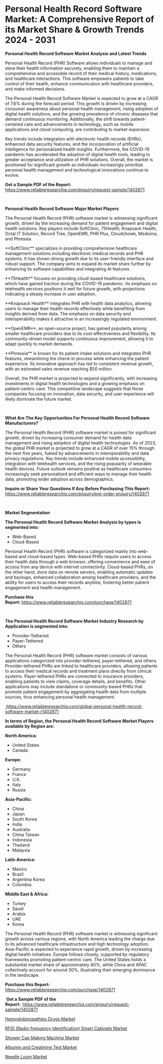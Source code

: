 <p><h1>Personal Health Record Software Market: A Comprehensive Report of its Market Share & Growth Trends 2024 - 2031</h1></p><p><strong>Personal Health Record Software Market Analysis and Latest Trends</strong></p>
<p><p>Personal Health Record (PHR) Software allows individuals to manage and store their health information securely, enabling them to maintain a comprehensive and accessible record of their medical history, medications, and healthcare interactions. This software empowers patients to take control of their health, enhance communication with healthcare providers, and make informed decisions.</p><p>The Personal Health Record Software Market is expected to grow at a CAGR of 7.6% during the forecast period. This growth is driven by increasing consumer awareness about personal health management, rising adoption of digital health solutions, and the growing prevalence of chronic diseases that demand continuous monitoring. Additionally, the shift towards patient-centered care and advancements in technology, such as mobile applications and cloud computing, are contributing to market expansion. </p><p>Key trends include integration with electronic health records (EHRs), enhanced data security features, and the incorporation of artificial intelligence for personalized health insights. Furthermore, the COVID-19 pandemic has accelerated the adoption of digital health tools, leading to greater acceptance and utilization of PHR solutions. Overall, the market is positioned for significant growth as individuals increasingly prioritize personal health management and technological innovations continue to evolve.</p></p>
<p><strong>Get a Sample PDF of the Report:&nbsp;</strong> <a href="https://www.reliableresearchiq.com/enquiry/request-sample/1402871?utm_campaign=1088&utm_medium=2&utm_source=Github&utm_content=ia&utm_term=23102024&utm_id=personal-health-record-software">https://www.reliableresearchiq.com/enquiry/request-sample/1402871</a></p>
<p>&nbsp;</p>
<p><strong>Personal Health Record Software Major Market Players</strong></p>
<p><p>The Personal Health Record (PHR) software market is witnessing significant growth, driven by the increasing demand for patient engagement and digital health solutions. Key players include SoftClinic, 75Health, Knapsack Health, Octal IT Solution, Record Tree, OpenEMR, PHR Plus, Cloudchowk, Medixine, and Phressia.</p><p>**SoftClinic** specializes in providing comprehensive healthcare management solutions including electronic medical records and PHR systems. It has shown strong growth due to its user-friendly interface and robust support. The company aims to expand its market share further by enhancing its software capabilities and integrating AI features.</p><p>**75Health** focuses on providing cloud-based healthcare solutions, which have gained traction during the COVID-19 pandemic. Its emphasis on telehealth services positions it well for future growth, with projections indicating a steady increase in user adoption. </p><p>**Knapsack Health** integrates PHR with health data analytics, allowing users to manage their health records effectively while benefiting from insights derived from data. The emphasis on data security and interoperability makes it attractive in an increasingly regulated environment.</p><p>**OpenEMR**, an open-source project, has gained popularity among smaller healthcare providers due to its cost-effectiveness and flexibility. Its community-driven model supports continuous improvement, allowing it to adapt quickly to market demands.</p><p>**Phressia** is known for its patient intake solutions and integrates PHR features, streamlining the check-in process while enhancing the patient experience. Its innovative approach has led to consistent revenue growth, with an estimated sales revenue reaching $50 million.</p><p>Overall, the PHR market is projected to expand significantly, with increasing investments in digital health technologies and a growing emphasis on patient-centric care. This competitive landscape suggests that those companies focusing on innovation, data security, and user experience will likely dominate the future market.</p></p>
<p>&nbsp;</p>
<p><strong>What Are The Key Opportunities For Personal Health Record Software Manufacturers?</strong></p>
<p><p>The Personal Health Record (PHR) software market is poised for significant growth, driven by increasing consumer demand for health data management and rising adoption of digital health technologies. As of 2023, the global PHR market is projected to grow at a CAGR of over 15% through the next five years, fueled by advancements in interoperability and data privacy regulations. Key trends include enhanced mobile accessibility, integration with telehealth services, and the rising popularity of wearable health devices. Future outlook remains positive as healthcare consumers increasingly seek personalized and efficient ways to manage their health data, promoting wider adoption across demographics.</p></p>
<p><strong>Inquire or Share Your Questions If Any Before Purchasing This Report:</strong> <a href="https://www.reliableresearchiq.com/enquiry/pre-order-enquiry/1402871?utm_campaign=1088&utm_medium=2&utm_source=Github&utm_content=ia&utm_term=23102024&utm_id=personal-health-record-software">https://www.reliableresearchiq.com/enquiry/pre-order-enquiry/1402871</a></p>
<p>&nbsp;</p>
<p><strong>Market Segmentation</strong></p>
<p><strong>The Personal Health Record Software Market Analysis by types is segmented into:</strong></p>
<p><ul><li>Web-Based</li><li>Cloud-Based</li></ul></p>
<p><p>Personal Health Record (PHR) software is categorized mainly into web-based and cloud-based types. Web-based PHRs require users to access their health data through a web browser, offering convenience and ease of access from any device with internet connectivity. Cloud-based PHRs, on the other hand, store data on remote servers, enabling automatic updates and backups, enhanced collaboration among healthcare providers, and the ability for users to access their records anytime, fostering better patient engagement and health management.</p></p>
<p><strong>Purchase this Report:&nbsp;</strong><a href="https://www.reliableresearchiq.com/purchase/1402871?utm_campaign=1088&utm_medium=2&utm_source=Github&utm_content=ia&utm_term=23102024&utm_id=personal-health-record-software">https://www.reliableresearchiq.com/purchase/1402871</a></p>
<p>&nbsp;</p>
<p><strong>The Personal Health Record Software Market Industry Research by Application is segmented into:</strong></p>
<p><ul><li>Provider-Tethered</li><li>Payer-Tethered</li><li>Others</li></ul></p>
<p><p>The Personal Health Record (PHR) software market consists of various applications categorized into provider-tethered, payer-tethered, and others. Provider-tethered PHRs are linked to healthcare providers, allowing patients to access their medical records and treatment plans directly from clinical systems. Payer-tethered PHRs are connected to insurance providers, enabling patients to view claims, coverage details, and benefits. Other applications may include standalone or community-based PHRs that promote patient engagement by aggregating health data from multiple sources, thus enhancing personal health management.</p></p>
<p><a href="https://www.reliableresearchiq.com/global-personal-health-record-software-market-r1402871?utm_campaign=1088&utm_medium=2&utm_source=Github&utm_content=ia&utm_term=23102024&utm_id=personal-health-record-software">&nbsp;https://www.reliableresearchiq.com/global-personal-health-record-software-market-r1402871</a></p>
<p><strong>In terms of Region, the Personal Health Record Software Market Players available by Region are:</strong></p>
<p>
    <p> <strong> North America: </strong>
        <ul>
            <li>United States</li>
            <li>Canada</li>
        </ul>
        </p> 
    <p> <strong> Europe: </strong>
        <ul>
            <li>Germany</li>
            <li>France</li>
            <li>U.K.</li>
            <li>Italy</li>
            <li>Russia</li>
        </ul>
        </p> 
    <p> <strong> Asia-Pacific: </strong>
        <ul>
            <li>China</li>
            <li>Japan</li>
            <li>South Korea</li>
            <li>India</li>
            <li>Australia</li>
            <li>China Taiwan</li>
            <li>Indonesia</li>
            <li>Thailand</li>
            <li>Malaysia</li>
        </ul>
        </p> 
    <p> <strong> Latin America: </strong>
        <ul>
            <li>Mexico</li>
            <li>Brazil</li>
            <li>Argentina Korea</li>
            <li>Colombia</li>
        </ul>
        </p> 
    <p> <strong> Middle East & Africa: </strong>
        <ul>
            <li>Turkey</li>
            <li>Saudi</li>
            <li>Arabia</li>
            <li>UAE</li>
            <li>Korea</li>
        </ul>
    </p>
    </p>
<p><p>The Personal Health Record (PHR) software market is witnessing significant growth across various regions, with North America leading the charge due to its advanced healthcare infrastructure and high technology adoption. Asia-Pacific is expected to experience rapid growth, driven by increasing digital health initiatives. Europe follows closely, supported by regulatory frameworks promoting patient-centric care. The United States holds a substantial market share of approximately 40%, while China and APAC collectively account for around 30%, illustrating their emerging dominance in the landscape.</p></p>
<p><strong>Purchase this Report: </strong><a href="https://www.reliableresearchiq.com/purchase/1402871?utm_campaign=1088&utm_medium=2&utm_source=Github&utm_content=ia&utm_term=23102024&utm_id=personal-health-record-software">https://www.reliableresearchiq.com/purchase/1402871</a></p>
<p>&nbsp;<strong>Get a Sample PDF of the Report:&nbsp;&nbsp;</strong><a href="https://www.reliableresearchiq.com/enquiry/request-sample/1402871?utm_campaign=1088&utm_medium=2&utm_source=Github&utm_content=ia&utm_term=23102024&utm_id=personal-health-record-software">https://www.reliableresearchiq.com/enquiry/request-sample/1402871</a></p>
<p><strong></strong></p>
<p><p><a href="https://www.linkedin.com/pulse/global-hemoglobinopathies-drugs-market-opportunities-challenges2024-fw6ec?utm_campaign=1088&utm_medium=2&utm_source=Github&utm_content=ia&utm_term=23102024&utm_id=personal-health-record-software">Hemoglobinopathies Drugs Market</a></p><p><a href="https://www.linkedin.com/pulse/unlocking-growth-potential-strategic-analysis-rfid-radio-frequency-pak7f?utm_campaign=1088&utm_medium=2&utm_source=Github&utm_content=ia&utm_term=23102024&utm_id=personal-health-record-software">RFID (Radio-frequency Identification) Smart Cabinets Market</a></p><p><a href="https://issuu.com/reportprime-2/docs/shower-cap-making-machine-market-si_def43edbd720b3?utm_campaign=1088&utm_medium=2&utm_source=Github&utm_content=ia&utm_term=23102024&utm_id=personal-health-record-software">Shower Cap Making Machine Market</a></p><p><a href="https://github.com/vitacbq/Market-Research-Report-List-1/blob/main/albumin-and-creatinine-test-market.md?utm_campaign=1088&utm_medium=2&utm_source=Github&utm_content=ia&utm_term=23102024&utm_id=personal-health-record-software">Albumin and Creatinine Test Market</a></p><p><a href="https://issuu.com/reportprime-2/docs/needle-loom-market-size-2030.pptx_c16ed522273274?utm_campaign=1088&utm_medium=2&utm_source=Github&utm_content=ia&utm_term=23102024&utm_id=personal-health-record-software">Needle Loom Market</a></p></p>